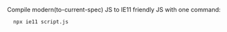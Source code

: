 Compile modern(to-current-spec) JS to IE11 friendly JS with one command:

```
  npx ie11 script.js
```
